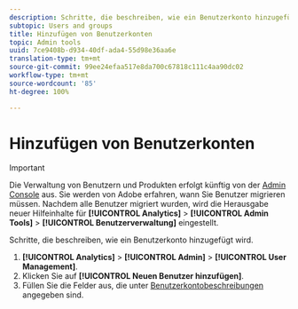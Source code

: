 ```yaml
---
description: Schritte, die beschreiben, wie ein Benutzerkonto hinzugefügt wird.
subtopic: Users and groups
title: Hinzufügen von Benutzerkonten
topic: Admin tools
uuid: 7ce9408b-d934-40df-ada4-55d98e36aa6e
translation-type: tm+mt
source-git-commit: 99ee24efaa517e8da700c67818c111c4aa90dc02
workflow-type: tm+mt
source-wordcount: '85'
ht-degree: 100%

---
```



# Hinzufügen von Benutzerkonten

>[!IMPORTANT]
>
>Die Verwaltung von Benutzern und Produkten erfolgt künftig von der [Admin Console](https://helpx.adobe.com/de/enterprise/using/admin-console.html) aus. Sie werden von Adobe erfahren, wann Sie Benutzer migrieren müssen. Nachdem alle Benutzer migriert wurden, wird die Herausgabe neuer Hilfeinhalte für **[!UICONTROL Analytics]** > **[!UICONTROL Admin Tools]** > **[!UICONTROL Benutzerverwaltung]** eingestellt.

Schritte, die beschreiben, wie ein Benutzerkonto hinzugefügt wird.

1. **[!UICONTROL Analytics]** > **[!UICONTROL Admin]** > **[!UICONTROL User Management]**.
1. Klicken Sie auf **[!UICONTROL Neuen Benutzer hinzufügen]**.
1. Füllen Sie die Felder aus, die unter [Benutzerkontobeschreibungen](/help/admin/user-management2/c-user-management/users.md#section_14A7E169514A42A88E06387CC7C2E9AD) angegeben sind.
